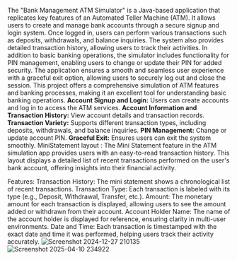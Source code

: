 The "Bank Management ATM Simulator" is a Java-based application that replicates key features of an Automated Teller Machine (ATM). 
It allows users to create and manage bank accounts through a secure signup and login system. Once logged in, users can perform various transactions such as deposits, withdrawals, and balance inquiries. 
The system also provides detailed transaction history, allowing users to track their activities.
In addition to basic banking operations, the simulator includes functionality for PIN management, enabling users to change or update their PIN for added security. 
The application ensures a smooth and seamless user experience with a graceful exit option, allowing users to securely log out and close the session. 
This project offers a comprehensive simulation of ATM features and banking processes, making it an excellent tool for understanding basic banking operations.
**Account Signup and Login:** Users can create accounts and log in to access the ATM services.
**Account Information and Transaction History:** View account details and transaction records.
**Transaction Variety:** Supports different transaction types, including deposits, withdrawals, and balance inquiries.
**PIN Management:** Change or update account PIN.
**Graceful Exit:** Ensures users can exit the system smoothly.
MiniStatement layout :
The Mini Statement feature in the ATM simulation app provides users with an easy-to-read transaction history. This layout displays a detailed list of recent transactions performed on the user's bank account, offering insights into their financial activity.

Features:
	Transaction History: The mini statement shows a chronological list of recent transactions.
	Transaction Type: Each transaction is labeled with its type (e.g., Deposit, Withdrawal, Transfer, etc.).
	Amount: The monetary amount for each transaction is displayed, allowing users to see the amount added or withdrawn from their account.
	Account Holder Name: The name of the account holder is displayed for reference, ensuring clarity in multi-user environments.
	Date and Time: Each transaction is timestamped with the exact date and time it was performed, helping users track their activity accurately.
![Screenshot 2024-12-27 210135](https://github.com/user-attachments/assets/9cf0e729-08e9-41be-9cc0-f798bddd1ec3)
![Screenshot 2025-04-10 234922](https://github.com/user-attachments/assets/d14e0473-c5ba-4a6d-982b-69dd81da5ca9)
